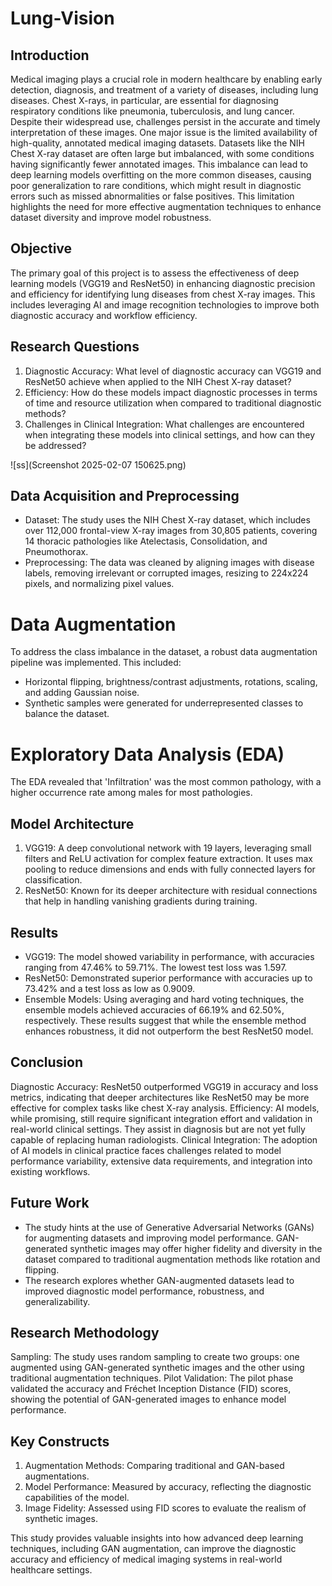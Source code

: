 # Lung-Vision

## Introduction
Medical imaging plays a crucial role in modern healthcare by enabling early detection, diagnosis, and treatment of a variety of diseases, including lung diseases. Chest X-rays, in particular, are essential for diagnosing respiratory conditions like pneumonia, tuberculosis, and lung cancer. Despite their widespread use, challenges persist in the accurate and timely interpretation of these images. One major issue is the limited availability of high-quality, annotated medical imaging datasets. Datasets like the NIH Chest X-ray dataset are often large but imbalanced, with some conditions having significantly fewer annotated images. This imbalance can lead to deep learning models overfitting on the more common diseases, causing poor generalization to rare conditions, which might result in diagnostic errors such as missed abnormalities or false positives. This limitation highlights the need for more effective augmentation techniques to enhance dataset diversity and improve model robustness.

## Objective
The primary goal of this project is to assess the effectiveness of deep learning models (VGG19 and ResNet50) in enhancing diagnostic precision and efficiency for identifying lung diseases from chest X-ray images. This includes leveraging AI and image recognition technologies to improve both diagnostic accuracy and workflow efficiency.

## Research Questions
1. Diagnostic Accuracy: What level of diagnostic accuracy can VGG19 and ResNet50 achieve when applied to the NIH Chest X-ray dataset?
2. Efficiency: How do these models impact diagnostic processes in terms of time and resource utilization when compared to traditional diagnostic methods?
3. Challenges in Clinical Integration: What challenges are encountered when integrating these models into clinical settings, and how can they be addressed?

![ss](Screenshot 2025-02-07 150625.png)

## Data Acquisition and Preprocessing
- Dataset: The study uses the NIH Chest X-ray dataset, which includes over 112,000 frontal-view X-ray images from 30,805 patients, covering 14 thoracic pathologies like Atelectasis, Consolidation, and Pneumothorax.
- Preprocessing: The data was cleaned by aligning images with disease labels, removing irrelevant or corrupted images, resizing to 224x224 pixels, and normalizing pixel values.

# Data Augmentation
To address the class imbalance in the dataset, a robust data augmentation pipeline was implemented. This included:

- Horizontal flipping, brightness/contrast adjustments, rotations, scaling, and adding Gaussian noise.
- Synthetic samples were generated for underrepresented classes to balance the dataset.

# Exploratory Data Analysis (EDA)
The EDA revealed that 'Infiltration' was the most common pathology, with a higher occurrence rate among males for most pathologies.

## Model Architecture
1. VGG19: A deep convolutional network with 19 layers, leveraging small filters and ReLU activation for complex feature extraction. It uses max pooling to reduce dimensions and ends with fully connected layers for classification.
2. ResNet50: Known for its deeper architecture with residual connections that help in handling vanishing gradients during training.

## Results
- VGG19: The model showed variability in performance, with accuracies ranging from 47.46% to 59.71%. The lowest test loss was 1.597.
- ResNet50: Demonstrated superior performance with accuracies up to 73.42% and a test loss as low as 0.9009.
- Ensemble Models: Using averaging and hard voting techniques, the ensemble models achieved accuracies of 66.19% and 62.50%, respectively. These results suggest that while the ensemble method enhances robustness, it did not outperform the best ResNet50 model.

## Conclusion
Diagnostic Accuracy: ResNet50 outperformed VGG19 in accuracy and loss metrics, indicating that deeper architectures like ResNet50 may be more effective for complex tasks like chest X-ray analysis.
Efficiency: AI models, while promising, still require significant integration effort and validation in real-world clinical settings. They assist in diagnosis but are not yet fully capable of replacing human radiologists.
Clinical Integration: The adoption of AI models in clinical practice faces challenges related to model performance variability, extensive data requirements, and integration into existing workflows.

## Future Work
- The study hints at the use of Generative Adversarial Networks (GANs) for augmenting datasets and improving model performance. GAN-generated synthetic images may offer higher fidelity and diversity in the dataset compared to traditional augmentation methods like rotation and flipping.
- The research explores whether GAN-augmented datasets lead to improved diagnostic model performance, robustness, and generalizability.

## Research Methodology
Sampling: The study uses random sampling to create two groups: one augmented using GAN-generated synthetic images and the other using traditional augmentation techniques.
Pilot Validation: The pilot phase validated the accuracy and Fréchet Inception Distance (FID) scores, showing the potential of GAN-generated images to enhance model performance.

## Key Constructs
1. Augmentation Methods: Comparing traditional and GAN-based augmentations.
2. Model Performance: Measured by accuracy, reflecting the diagnostic capabilities of the model.
3. Image Fidelity: Assessed using FID scores to evaluate the realism of synthetic images.

This study provides valuable insights into how advanced deep learning techniques, including GAN augmentation, can improve the diagnostic accuracy and efficiency of medical imaging systems in real-world healthcare settings.
